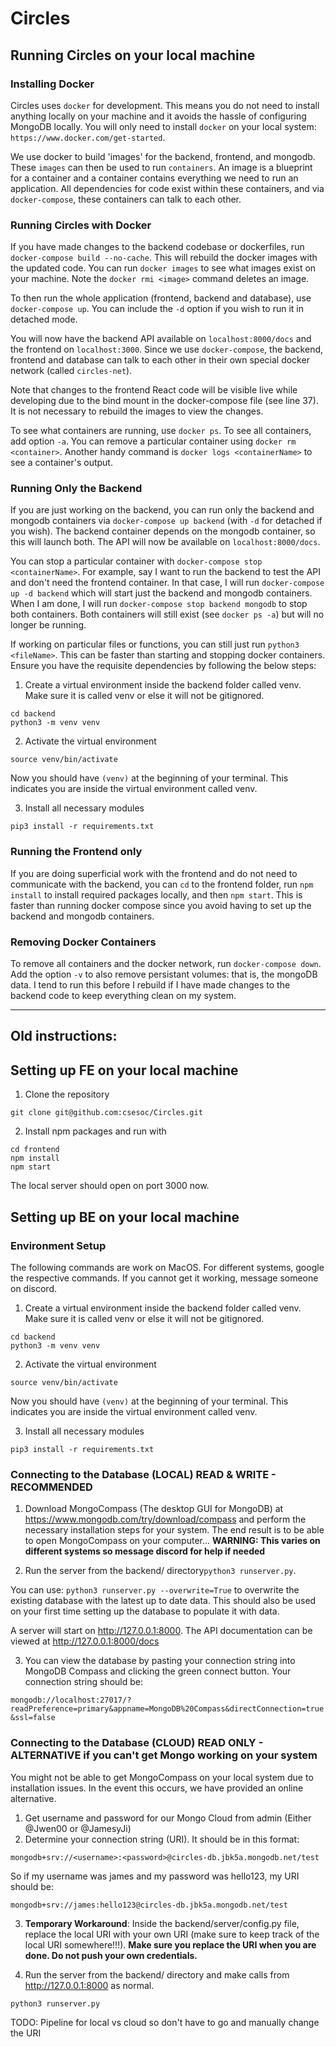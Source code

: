 # Circles

## Running Circles on your local machine

### Installing Docker

Circles uses `docker` for development. This means you do not need to install anything locally on your machine and it avoids the hassle of configuring MongoDB locally. You will only need to install `docker` on your local system: `https://www.docker.com/get-started`.

We use docker to build 'images' for the backend, frontend, and mongodb. These `images` can then be used to run `containers`. An image is a blueprint for a container and a container contains everything we need to run an application. All dependencies for code exist within these containers, and via `docker-compose`, these containers can talk to each other.

### Running Circles with Docker

If you have made changes to the backend codebase or dockerfiles, run `docker-compose build --no-cache`. This will rebuild the docker images with the updated code. You can run `docker images` to see what images exist on your machine. Note the `docker rmi <image>` command deletes an image.

To then run the whole application (frontend, backend and database), use `docker-compose up`. You can include the `-d` option if you wish to run it in detached mode. 

You will now have the backend API available on `localhost:8000/docs` and the frontend on `localhost:3000`. Since we use `docker-compose`, the backend, frontend and database can talk to each other in their own special docker network (called `circles-net`).

Note that changes to the frontend React code will be visible live while developing due to the bind mount in the docker-compose file (see line 37). It is not necessary to rebuild the images to view the changes.

To see what containers are running, use `docker ps`. To see all containers, add option `-a`. You can remove a particular container using `docker rm <container>`. Another handy command is `docker logs <containerName>` to see a container's output.

### Running Only the Backend

If you are just working on the backend, you can run only the backend and mongodb containers via `docker-compose up backend` (with `-d` for detached if you wish). The backend container depends on the mongodb container, so this will launch both. The API will now be available on `localhost:8000/docs`. 

You can stop a particular container with `docker-compose stop <containerName>`. For example, say I want to run the backend to test the API and don't need the frontend container. In that case, I will run `docker-compose up -d backend` which will start just the backend and mongodb containers. When I am done, I will run `docker-compose stop backend mongodb` to stop both containers. Both containers will still exist (see `docker ps -a`) but will no longer be running.

If working on particular files or functions, you can still just run `python3 <fileName>`. This can be faster than starting and stopping docker containers. Ensure you have the requisite dependencies by following the below steps:

1. Create a virtual environment inside the backend folder called venv. Make sure it is called venv or else it will not be gitignored.
```
cd backend
python3 -m venv venv
```
2. Activate the virtual environment
```
source venv/bin/activate
```
Now you should have `(venv)` at the beginning of your terminal. This indicates you are inside the virtual environment called venv.

3. Install all necessary modules
```
pip3 install -r requirements.txt
```

### Running the Frontend only

If you are doing superficial work with the frontend and do not need to communicate with the backend, you can `cd` to the frontend folder, run `npm install` to install required packages locally, and then `npm start`. This is faster than running docker compose since you avoid having to set up the backend and mongodb containers.

### Removing Docker Containers

To remove all containers and the docker network, run `docker-compose down`. Add the option `-v` to also remove persistant volumes: that is, the mongoDB data. I tend to run this before I rebuild if I have made changes to the backend code to keep everything clean on my system.

***
## Old instructions:

## Setting up FE on your local machine 

1. Clone the repository 

```
git clone git@github.com:csesoc/Circles.git
```

2. Install npm packages and run with 

```
cd frontend
npm install 
npm start
``` 

The local server should open on port 3000 now. 

## Setting up BE on your local machine

### Environment Setup
The following commands are work on MacOS. For different systems, google the respective commands. If you cannot get it working, message someone on discord.

1. Create a virtual environment inside the backend folder called venv. Make sure it is called venv or else it will not be gitignored.
```
cd backend
python3 -m venv venv
```
2. Activate the virtual environment
```
source venv/bin/activate
```
Now you should have `(venv)` at the beginning of your terminal. This indicates you are inside the virtual environment called venv.

3. Install all necessary modules
```
pip3 install -r requirements.txt
```

### Connecting to the Database (LOCAL) READ & WRITE - RECOMMENDED
1. Download MongoCompass (The desktop GUI for MongoDB) at https://www.mongodb.com/try/download/compass and perform the necessary installation steps for your system. The end result is to be able to open MongoCompass on your computer... **WARNING: This varies on different systems so message discord for help if needed**

2. Run the server from the backend/ directory```python3 runserver.py```.

You can use: ```python3 runserver.py --overwrite=True``` to overwrite the existing database with the latest up to date data. This should also be used on your first time setting up the database to populate it with data.

A server will start on http://127.0.0.1:8000. The API documentation can be viewed at http://127.0.0.1:8000/docs

3. You can view the database by pasting your connection string into MongoDB Compass and clicking the green connect button. Your connection string should be:

```mongodb://localhost:27017/?readPreference=primary&appname=MongoDB%20Compass&directConnection=true&ssl=false```


### Connecting to the Database (CLOUD) READ ONLY - ALTERNATIVE if you can't get Mongo working on your system
You might not be able to get MongoCompass on your local system due to installation issues. In the event this occurs, we have provided an online alternative.

1. Get username and password for our Mongo Cloud from admin (Either @Jwen00 or @JamesyJi)
2. Determine your connection string (URI). It should be in this format:

```
mongodb+srv://<username>:<password>@circles-db.jbk5a.mongodb.net/test
```

So if my username was james and my password was hello123, my URI should be:

```
mongodb+srv://james:hello123@circles-db.jbk5a.mongodb.net/test
```

3. **Temporary Workaround**: Inside the backend/server/config.py file, replace the local URI with your own URI (make sure to keep track of the local URI somewhere!!!). **Make sure you replace the URI when you are done. Do not push your own credentials.**

4. Run the server from the backend/ directory and make calls from http://127.0.0.1:8000 as normal.

```python3 runserver.py```


TODO: Pipeline for local vs cloud so don't have to go and manually change the URI
